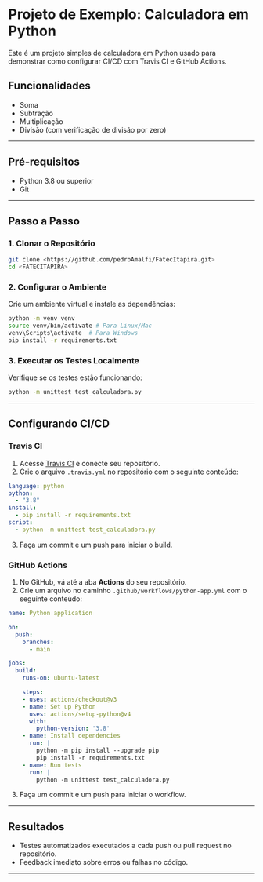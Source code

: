 
# Projeto de Exemplo: Calculadora em Python

Este é um projeto simples de calculadora em Python usado para demonstrar como configurar CI/CD com Travis CI e GitHub Actions.

## Funcionalidades
- Soma
- Subtração
- Multiplicação
- Divisão (com verificação de divisão por zero)

---

## Pré-requisitos
- Python 3.8 ou superior
- Git

---

## Passo a Passo

### 1. Clonar o Repositório
```bash
git clone <https://github.com/pedroAmalfi/FatecItapira.git>
cd <FATECITAPIRA>
```

### 2. Configurar o Ambiente
Crie um ambiente virtual e instale as dependências:
```bash
python -m venv venv
source venv/bin/activate # Para Linux/Mac
venv\Scripts\activate  # Para Windows
pip install -r requirements.txt
```

### 3. Executar os Testes Localmente
Verifique se os testes estão funcionando:
```bash
python -m unittest test_calculadora.py
```

---

## Configurando CI/CD

### Travis CI
1. Acesse [Travis CI](https://travis-ci.com/) e conecte seu repositório.
2. Crie o arquivo `.travis.yml` no repositório com o seguinte conteúdo:
```yaml
language: python
python:
  - "3.8"
install:
  - pip install -r requirements.txt
script:
  - python -m unittest test_calculadora.py
```
3. Faça um commit e um push para iniciar o build.

### GitHub Actions
1. No GitHub, vá até a aba **Actions** do seu repositório.
2. Crie um arquivo no caminho `.github/workflows/python-app.yml` com o seguinte conteúdo:
```yaml
name: Python application

on:
  push:
    branches:
      - main

jobs:
  build:
    runs-on: ubuntu-latest

    steps:
    - uses: actions/checkout@v3
    - name: Set up Python
      uses: actions/setup-python@v4
      with:
        python-version: '3.8'
    - name: Install dependencies
      run: |
        python -m pip install --upgrade pip
        pip install -r requirements.txt
    - name: Run tests
      run: |
        python -m unittest test_calculadora.py
```
3. Faça um commit e um push para iniciar o workflow.

---

## Resultados
- Testes automatizados executados a cada push ou pull request no repositório.
- Feedback imediato sobre erros ou falhas no código.

---
